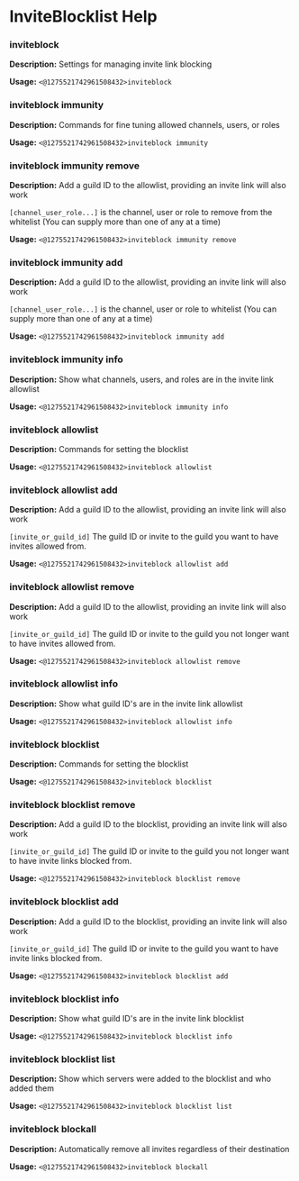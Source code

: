 # InviteBlocklist Help

### inviteblock

**Description:** Settings for managing invite link blocking

**Usage:** `<@1275521742961508432>inviteblock`

### inviteblock immunity

**Description:** Commands for fine tuning allowed channels, users, or roles

**Usage:** `<@1275521742961508432>inviteblock immunity`

### inviteblock immunity remove

**Description:** Add a guild ID to the allowlist, providing an invite link will also work

`[channel_user_role...]` is the channel, user or role to remove from the whitelist
(You can supply more than one of any at a time)

**Usage:** `<@1275521742961508432>inviteblock immunity remove`

### inviteblock immunity add

**Description:** Add a guild ID to the allowlist, providing an invite link will also work

`[channel_user_role...]` is the channel, user or role to whitelist
(You can supply more than one of any at a time)

**Usage:** `<@1275521742961508432>inviteblock immunity add`

### inviteblock immunity info

**Description:** Show what channels, users, and roles are in the invite link allowlist

**Usage:** `<@1275521742961508432>inviteblock immunity info`

### inviteblock allowlist

**Description:** Commands for setting the blocklist

**Usage:** `<@1275521742961508432>inviteblock allowlist`

### inviteblock allowlist add

**Description:** Add a guild ID to the allowlist, providing an invite link will also work

`[invite_or_guild_id]` The guild ID or invite to the guild you want to have
invites allowed from.

**Usage:** `<@1275521742961508432>inviteblock allowlist add`

### inviteblock allowlist remove

**Description:** Add a guild ID to the allowlist, providing an invite link will also work

`[invite_or_guild_id]` The guild ID or invite to the guild you not longer want to have
invites allowed from.

**Usage:** `<@1275521742961508432>inviteblock allowlist remove`

### inviteblock allowlist info

**Description:** Show what guild ID's are in the invite link allowlist

**Usage:** `<@1275521742961508432>inviteblock allowlist info`

### inviteblock blocklist

**Description:** Commands for setting the blocklist

**Usage:** `<@1275521742961508432>inviteblock blocklist`

### inviteblock blocklist remove

**Description:** Add a guild ID to the blocklist, providing an invite link will also work

`[invite_or_guild_id]` The guild ID or invite to the guild you not longer want to have
invite links blocked from.

**Usage:** `<@1275521742961508432>inviteblock blocklist remove`

### inviteblock blocklist add

**Description:** Add a guild ID to the blocklist, providing an invite link will also work

`[invite_or_guild_id]` The guild ID or invite to the guild you want to have
invite links blocked from.

**Usage:** `<@1275521742961508432>inviteblock blocklist add`

### inviteblock blocklist info

**Description:** Show what guild ID's are in the invite link blocklist

**Usage:** `<@1275521742961508432>inviteblock blocklist info`

### inviteblock blocklist list

**Description:** Show which servers were added to the blocklist and who added them

**Usage:** `<@1275521742961508432>inviteblock blocklist list`

### inviteblock blockall

**Description:** Automatically remove all invites regardless of their destination

**Usage:** `<@1275521742961508432>inviteblock blockall`

